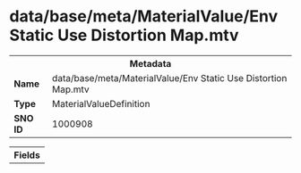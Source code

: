 <h1>data/base/meta/MaterialValue/Env Static Use Distortion Map.mtv</h1><table><tr><th colspan="100%">Metadata</th></tr><tr><td><b>Name</b></td><td>data/base/meta/MaterialValue/Env Static Use Distortion Map.mtv</td></tr><tr><td><b>Type</b></td><td>MaterialValueDefinition</td></tr><tr><td><b>SNO ID</b></td><td>1000908</td></tr></table>

<table><tr><th colspan="100%">Fields</th></tr></table>

